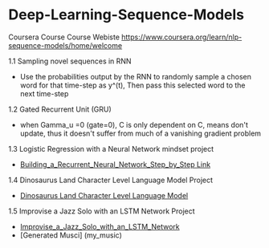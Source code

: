 # Deep-Learning-Sequence-Models
Coursera Course
Course Webiste https://www.coursera.org/learn/nlp-sequence-models/home/welcome

1.1 Sampling novel sequences in RNN
- Use the probabilities output by the RNN to randomly sample a chosen word for that time-step as y^(t), Then pass this selected word to the next time-step

1.2 Gated Recurrent Unit (GRU)
-  when Gamma_u =0 (gate=0), C<t> is only dependent on C<t-1>, means don't update, thus it doesn't suffer from much of a vanishing gradient problem

1.3 Logistic Regression with a Neural Network mindset project
  - [Building_a_Recurrent_Neural_Network_Step_by_Step Link](Building_a_Recurrent_Neural_Network_Step_by_Step_v3a.ipynb)

1.4 Dinosaurus Land Character Level Language Model Project
 - [Dinosaurus Land Character Level Language Model](Dinosaurus_Island_Character_level_language_model_final_v3a.ipynb)
 
1.5 Improvise a Jazz Solo with an LSTM Network Project
 - [Improvise_a_Jazz_Solo_with_an_LSTM_Network](Improvise_a_Jazz_Solo_with_an_LSTM_Network_v3a.ipynb)
 - [Generated Musci] (my_music)
